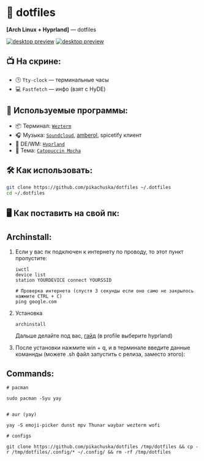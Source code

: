 # 🧠 dotfiles  
**[Arch Linux + Hyprland]** — dotfiles

[![desktop preview](https://github.com/user-attachments/assets/1089956e-8584-41f8-9468-25cb97e8e8ca)](https://youtu.be/6vG04z1UuuY)
[![desktop preview](https://github.com/user-attachments/assets/4bf650a7-11f0-4dc3-9271-27be57949eca)](https://youtu.be/6vG04z1UuuY)





## 📺 На скрине:
- 🕒 `Tty-clock` — терминальные часы
- 💻 `Fastfetch` — инфо (взят с HyDE)

## 🧩 Используемые программы:
- 📦 Терминал: [`Wezterm`](https://wezfurlong.org/wezterm/)
- 🎧 Музыка: [`Soundcloud`](https://aur.archlinux.org/packages/soundcloud-rpc-bin), [amberol](https://flathub.org/apps/io.bassi.Amberol), spicetify клиент
- 🧼 DE/WM: [`Hyprland`](https://github.com/hyprwm/Hyprland)
- 🎨 Тема: [`Catppuccin Mocha`](https://catppuccin.com/)

## 🛠️ Как использовать:
```bash
git clone https://github.com/pikachuska/dotfiles ~/.dotfiles
cd ~/.dotfiles
```



## 🖥️ Как поставить на свой пк:


## Archinstall:

1. Если у вас пк подключен к интернету по проводу, то этот пункт пропустите:
   ```
   iwctl
   device list
   station YOURDEVICE connect YOURSSID

   # Проверка интернета (спустя 3 секунды если оно само не закрылось нажмите CTRL + C)
   ping google.com
   ```
   
2. Установка
   ```
   archinstall
   ```
   Дальше делайте под вас, [гайд](https://youtu.be/x2euFpcv7hw?si=QheQG1ymVKtUUnc4&t=441) (в profile выберите hyprland)

3. После установки нажмите win + q, и в терминале введите данные команнды (можете .sh файл запустить с релиза, заместо этого):


## Commands:

```
# pacman

sudo pacman -Syu yay


# aur (yay)

yay -S emoji-picker dunst mpv Thunar waybar wezterm wofi

# configs

git clone https://github.com/pikachuska/dotfiles /tmp/dotfiles && cp -r /tmp/dotfiles/.config/* ~/.config/ && rm -rf /tmp/dotfiles



```

